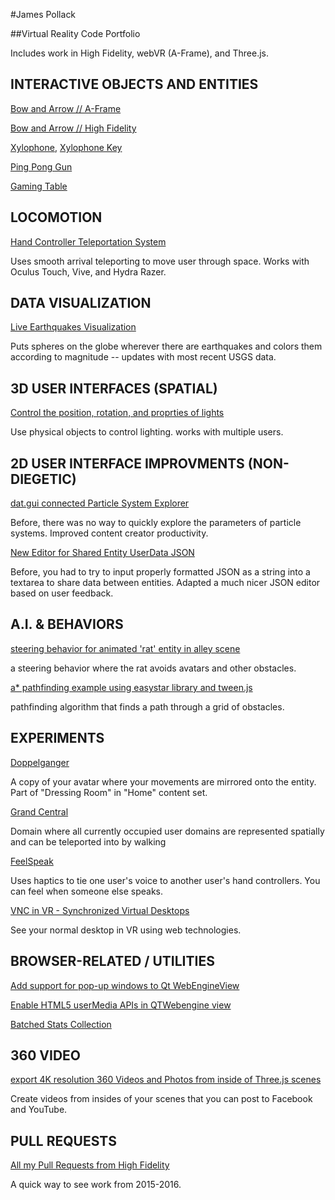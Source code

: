 
#James Pollack

##Virtual Reality Code Portfolio

Includes work in High Fidelity, webVR (A-Frame), and Three.js.


INTERACTIVE OBJECTS AND ENTITIES
--------------------------------

[Bow and Arrow // A-Frame](https://github.com/imgntn/jBow)

[Bow and Arrow // High Fidelity](https://github.com/highfidelity/hifi/blob/master/unpublishedScripts/marketplace/bow/bow.js)

[Xylophone](https://github.com/imgntn/jbp-hifi-apps/blob/master/xylophone/createXylophone.js), [Xylophone Key](https://github.com/imgntn/jbp-hifi-apps/blob/master/xylophone/xylophoneKey.js)

[Ping Pong Gun](https://github.com/highfidelity/hifi/blob/master/scripts/tutorials/entity_scripts/pingPongGun.js)

[Gaming Table](https://github.com/imgntn/jbp-hifi-apps/tree/master/gameTable)

LOCOMOTION
----------

[Hand Controller Teleportation System](https://github.com/highfidelity/hifi/blob/master/scripts/system/controllers/teleport.js)

Uses smooth arrival teleporting to move user through space.  Works with Oculus Touch, Vive, and Hydra Razer.


DATA VISUALIZATION
------------------

[Live Earthquakes Visualization](https://github.com/highfidelity/hifi/blob/master/script-archive/data_visualization/earthquakes_live.js)

Puts spheres on the globe wherever there are earthquakes and colors them according to magnitude -- updates with most recent USGS data.


3D USER INTERFACES (SPATIAL)
------------------
[Control the position, rotation, and proprties of lights](https://github.com/highfidelity/hifi/tree/master/script-archive/light_modifier)

Use physical objects to control lighting.  works with multiple users.


2D USER INTERFACE IMPROVMENTS (NON-DIEGETIC)
-----------------------------

[dat.gui connected Particle System Explorer](https://github.com/highfidelity/hifi/blob/master/scripts/system/particle_explorer/particleExplorer.js)

Before, there was no way to quickly explore the parameters of particle systems.  Improved content creator productivity.

[New Editor for Shared Entity UserData JSON](https://github.com/highfidelity/hifi/pull/8505)

Before, you had to try to input properly formatted JSON as a string into a textarea to share data between entities.  Adapted a much nicer JSON editor based on user feedback.


A.I. & BEHAVIORS
----------------

[steering behavior for animated 'rat' entity in alley scene](https://github.com/highfidelity/hifi/blob/master/script-archive/drylake/ratSteer.js)

a steering behavior where the rat avoids avatars and other obstacles.

[a* pathfinding example using easystar library and tween.js](https://github.com/highfidelity/hifi/blob/master/script-archive/libraries/easyStarExample.js)

pathfinding algorithm that finds a path through a grid of obstacles.


EXPERIMENTS
-----------
[Doppelganger](https://github.com/highfidelity/hifi/blob/master/script-archive/dressing_room/doppelganger.js) 

A copy of your avatar where your movements are mirrored onto the entity.  Part of "Dressing Room" in "Home" content set.

[Grand Central](https://github.com/imgntn/jbp-hifi-apps/blob/master/grandcentral/main.js)

Domain where all currently occupied user domains are represented spatially and can be teleported into by walking

[FeelSpeak](https://github.com/imgntn/jbp-hifi-apps/tree/master/feelspeak)

Uses haptics to tie one user's voice to another user's hand controllers.  You can feel when someone else speaks.  

[VNC in VR - Synchronized Virtual Desktops](http://blog.highfidelity.com/blog/2016/4/25/vnc-in-vr-synchronized-virtual-desktops)

See your normal desktop in VR using web technologies.  

BROWSER-RELATED / UTILITIES
---------------

[Add support for pop-up windows to Qt WebEngineView](https://github.com/highfidelity/hifi/pull/7143)  

[Enable HTML5 userMedia APIs in QTWebengine view](https://github.com/highfidelity/hifi/pull/7137)

[Batched Stats Collection](https://github.com/highfidelity/hifi/blob/d83600a22ee1579b15acf742e2fa83a84ce9951c/script-archive/example/misc/collectHifiStats.js)

360 VIDEO
---------
[export 4K resolution 360 Videos and Photos from inside of Three.js scenes](https://github.com/imgntn/j360)

Create videos from insides of your scenes that you can post to Facebook and YouTube.


PULL REQUESTS
-------------
[All my Pull Requests from High Fidelity](https://github.com/highfidelity/hifi/pulls?utf8=%E2%9C%93&q=is%3Apr%20is%3Aclosed%20author%3Aimgntn)

A quick way to see work from 2015-2016.
